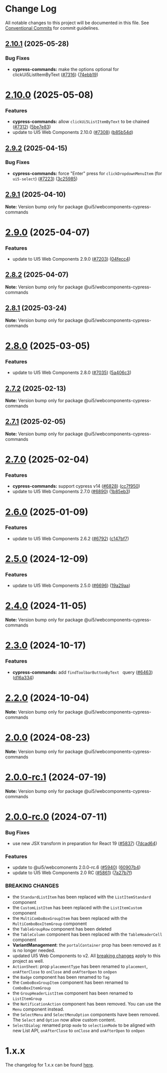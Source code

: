 # Change Log

All notable changes to this project will be documented in this file.
See [Conventional Commits](https://conventionalcommits.org) for commit guidelines.

## [2.10.1](https://github.com/SAP/ui5-webcomponents-react/compare/v2.10.0...v2.10.1) (2025-05-28)

### Bug Fixes

- **cypress-commands:** make the options optional for clickUi5ListItemByText ([#7316](https://github.com/SAP/ui5-webcomponents-react/issues/7316)) ([74ebb19](https://github.com/SAP/ui5-webcomponents-react/commit/74ebb1900ce28afee66a8a268d0af18a289a1ba5))

# [2.10.0](https://github.com/SAP/ui5-webcomponents-react/compare/v2.9.2...v2.10.0) (2025-05-08)

### Features

- **cypress-commands:** allow `clickUi5ListItemByText` to be chained ([#7312](https://github.com/SAP/ui5-webcomponents-react/issues/7312)) ([5be7e83](https://github.com/SAP/ui5-webcomponents-react/commit/5be7e831033b2b40017c2bc6fc5a0eb282788bbe))
- update to UI5 Web Components 2.10.0 ([#7308](https://github.com/SAP/ui5-webcomponents-react/issues/7308)) ([b85b54d](https://github.com/SAP/ui5-webcomponents-react/commit/b85b54d4ddbce317e14629dcb4cf5ff3e99bbe9c))

## [2.9.2](https://github.com/SAP/ui5-webcomponents-react/compare/v2.9.1...v2.9.2) (2025-04-15)

### Bug Fixes

- **cypress-commands:** force "Enter" press for `clickDropdownMenuItem` (for `ui5-select`) ([#7223](https://github.com/SAP/ui5-webcomponents-react/issues/7223)) ([3c25985](https://github.com/SAP/ui5-webcomponents-react/commit/3c259859f3e8979bf651e9bdfb0b203166d82cf5))

## [2.9.1](https://github.com/SAP/ui5-webcomponents-react/compare/v2.9.0...v2.9.1) (2025-04-10)

**Note:** Version bump only for package @ui5/webcomponents-cypress-commands

# [2.9.0](https://github.com/SAP/ui5-webcomponents-react/compare/v2.8.2...v2.9.0) (2025-04-07)

### Features

- update to UI5 Web Components 2.9.0 ([#7203](https://github.com/SAP/ui5-webcomponents-react/issues/7203)) ([04fecc4](https://github.com/SAP/ui5-webcomponents-react/commit/04fecc454fbd633c7d0213054e1097ab3b9b069a))

## [2.8.2](https://github.com/SAP/ui5-webcomponents-react/compare/v2.8.1...v2.8.2) (2025-04-07)

**Note:** Version bump only for package @ui5/webcomponents-cypress-commands

## [2.8.1](https://github.com/SAP/ui5-webcomponents-react/compare/v2.8.0...v2.8.1) (2025-03-24)

**Note:** Version bump only for package @ui5/webcomponents-cypress-commands

# [2.8.0](https://github.com/SAP/ui5-webcomponents-react/compare/v2.7.2...v2.8.0) (2025-03-05)

### Features

- update to UI5 Web Components 2.8.0 ([#7035](https://github.com/SAP/ui5-webcomponents-react/issues/7035)) ([5a406c3](https://github.com/SAP/ui5-webcomponents-react/commit/5a406c31d5808ed41a99d47d3e07af21bb2a9262))

## [2.7.2](https://github.com/SAP/ui5-webcomponents-react/compare/v2.7.1...v2.7.2) (2025-02-13)

**Note:** Version bump only for package @ui5/webcomponents-cypress-commands

## [2.7.1](https://github.com/SAP/ui5-webcomponents-react/compare/v2.7.0...v2.7.1) (2025-02-05)

**Note:** Version bump only for package @ui5/webcomponents-cypress-commands

# [2.7.0](https://github.com/SAP/ui5-webcomponents-react/compare/v2.6.0...v2.7.0) (2025-02-04)

### Features

- **cypress-commands:** support cypress v14 ([#6828](https://github.com/SAP/ui5-webcomponents-react/issues/6828)) ([cc7f950](https://github.com/SAP/ui5-webcomponents-react/commit/cc7f950beee4d74329bc077f773c941680cac0ea))
- update to UI5 Web Components 2.7.0 ([#6890](https://github.com/SAP/ui5-webcomponents-react/issues/6890)) ([1b85eb3](https://github.com/SAP/ui5-webcomponents-react/commit/1b85eb3522a9bfc6d0fb6ae1e6e5237f95df7b56))

# [2.6.0](https://github.com/SAP/ui5-webcomponents-react/compare/v2.5.0...v2.6.0) (2025-01-09)

### Features

- update to UI5 Web Components 2.6.2 ([#6792](https://github.com/SAP/ui5-webcomponents-react/issues/6792)) ([c147bf7](https://github.com/SAP/ui5-webcomponents-react/commit/c147bf7b4d30e606ffab67ed0cbece6c202a8e1c))

# [2.5.0](https://github.com/SAP/ui5-webcomponents-react/compare/v2.4.0...v2.5.0) (2024-12-09)

### Features

- update to UI5 Web Components 2.5.0 ([#6696](https://github.com/SAP/ui5-webcomponents-react/issues/6696)) ([19a29aa](https://github.com/SAP/ui5-webcomponents-react/commit/19a29aac347a42e5caa3bc85a540bbe5bc4b3cbd))

# [2.4.0](https://github.com/SAP/ui5-webcomponents-react/compare/v2.3.3...v2.4.0) (2024-11-05)

**Note:** Version bump only for package @ui5/webcomponents-cypress-commands

# [2.3.0](https://github.com/SAP/ui5-webcomponents-react/compare/v2.2.0...v2.3.0) (2024-10-17)

### Features

- **cypress-commands:** add `findToolbarButtonByText ` query ([#6463](https://github.com/SAP/ui5-webcomponents-react/issues/6463)) ([d16a334](https://github.com/SAP/ui5-webcomponents-react/commit/d16a33480c55e9bfae7eb968d3722b0af8b1d968))

# [2.2.0](https://github.com/SAP/ui5-webcomponents-react/compare/v2.1.1...v2.2.0) (2024-10-04)

**Note:** Version bump only for package @ui5/webcomponents-cypress-commands

# [2.0.0](https://github.com/SAP/ui5-webcomponents-react/compare/v2.0.0-rc.3...v2.0.0) (2024-08-23)

**Note:** Version bump only for package @ui5/webcomponents-cypress-commands

# [2.0.0-rc.1](https://github.com/SAP/ui5-webcomponents-react/compare/v2.0.0-rc.0...v2.0.0-rc.1) (2024-07-19)

**Note:** Version bump only for package @ui5/webcomponents-cypress-commands

# [2.0.0-rc.0](https://github.com/SAP/ui5-webcomponents-react/compare/v1.29.2...v2.0.0-rc.0) (2024-07-11)

### Bug Fixes

- use new JSX transform in preparation for React 19 ([#5837](https://github.com/SAP/ui5-webcomponents-react/issues/5837)) ([7dcad64](https://github.com/SAP/ui5-webcomponents-react/commit/7dcad64b3fb627f245a0a9e1a46e8ac01399ae09))

### Features

- update to @ui5/webcomonents 2.0.0-rc.6 ([#5940](https://github.com/SAP/ui5-webcomponents-react/issues/5940)) ([60907b4](https://github.com/SAP/ui5-webcomponents-react/commit/60907b4a43902a899b7f48e9dc6609d0d5b9a731))
- update to UI5 Web Components 2.0 RC ([#5861](https://github.com/SAP/ui5-webcomponents-react/issues/5861)) ([7a27b7f](https://github.com/SAP/ui5-webcomponents-react/commit/7a27b7f0a3d58748e704ceaf5c4b5568c7e67931))

### BREAKING CHANGES

- the `StandardListItem` has been replaced with the
  `ListItemStandard` component
- the `CustomListItem` has been replaced with the
  `ListItemCustom` component
- the `MultiComboBoxGroupItem` has been replaced with the
  `MultiComboBoxItemGroup` component
- the `TableGroupRow` component has been deleted
- the `TableColumn` component has been replaced with the
  `TableHeaderCell` component
- **VariantManagement**: the `portalContainer` prop has
  been removed as it is no longer needed.
- updated UI5 Web Components to v2. All [breaking changes](https://sap.github.io/ui5-webcomponents/nightly/docs/Migrating%20to%20version%202.0%20guide/) apply to this project as well.
- `ActionSheet`: prop `placementType` has been renamed to `placement`, `onAfterClose` to `onClose` and `onAfterOpen` to `onOpen`
- the `Badge` component has been renamed to `Tag`
- the `ComboBoxGroupItem` component has been renamed to `ComboBoxItemGroup`
- the `GroupHeaderListItem` component has been renamed to `ListItemGroup`
- the `NotificationAction` component has been removed. You can use the `Menu` component instead.
- the `SelectMenu` and `SelectMenuOption` components have been removed. The `Select` and `Option` now allow custom content.
- `SelectDialog`: renamed prop `mode` to `selectionMode` to be aligned with new List API, `onAfterClose` to `onClose` and `onAfterOpen` to `onOpen`

# 1.x.x

The changelog for 1.x.x can be found [here](https://github.com/SAP/ui5-webcomponents-react/blob/v1.29.x/packages/cypress-commands/CHANGELOG.md).
